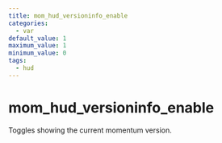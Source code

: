 ```yaml
---
title: mom_hud_versioninfo_enable
categories:
  - var
default_value: 1
maximum_value: 1
minimum_value: 0
tags:
  - hud
---
```


# mom_hud_versioninfo_enable

Toggles showing the current momentum version.
